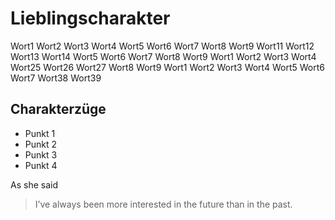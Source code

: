 # Lieblingscharakter

Wort1 Wort2 Wort3 Wort4 Wort5 Wort6 Wort7 Wort8 Wort9 
Wort11 Wort12 Wort13 Wort14 Wort5 Wort6 Wort7 Wort8 Wort9 
Wort1 Wort2 Wort3 Wort4 Wort25 Wort26 Wort27 Wort8 Wort9 
Wort1 Wort2 Wort3 Wort4 Wort5 Wort6 Wort7 Wort38 Wort39 

## Charakterzüge

* Punkt 1
* Punkt 2
* Punkt 3
* Punkt 4

As she said

> I’ve always been more interested
> in the future than in the past.